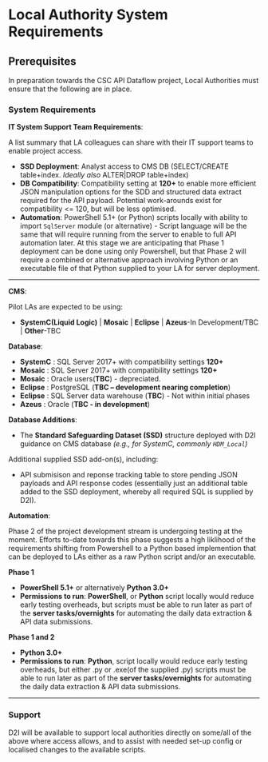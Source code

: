 # Local Authority System Requirements

## Prerequisites

In preparation towards the CSC API Dataflow project, Local Authorities must ensure that the following are in place.
<!-- [![Download PDF](https://img.shields.io/badge/Download-PDF-red)](/csc_api_data_collection/pdf/csc_ssd_api_documentation.pdf) -->


### System Requirements

**IT System Support Team Requirements**:

A list summary that LA colleagues can share with their IT support teams to enable project access.

- **SSD Deployment**: Analyst access to CMS DB (SELECT/CREATE table+index. *Ideally also* ALTER|DROP table+index)
- **DB Compatibility**: Compatibility setting at **120+** to enable more efficient JSON manipulation options for the SDD and structured data extract required for the API payload. Potential work-arounds exist for compatibility <= 120, but will be less optimised. 
- **Automation**: PowerShell 5.1+ (or Python) scripts locally with ability to import `SqlServer` module (or alternative) - Script language will be the same that will require running from the server to enable to full API automation later. At this stage we are anticipating that Phase 1 deployment can be done using only Powershell, but that Phase 2 will require a combined or alternative approach involving Python or an executable file of that Python supplied to your LA for server deployment. 

---

**CMS**:

Pilot LAs are expected to be using:

 - **SystemC(Liquid Logic)** | **Mosaic** | **Eclipse** | **Azeus**-In Development/TBC | **Other**-TBC

**Database**:

- **SystemC**   : SQL Server 2017+ with compatibility settings **120+**
- **Mosaic**    : SQL Server 2017+ with compatibility settings **120+**
- **Mosaic**    : Oracle users(**TBC**) - depreciated.
- **Eclipse**   : PostgreSQL (**TBC – development nearing completion**)
- **Eclipse**   : SQL Server data warehouse (**TBC**) - Not within initial phases
- **Azeus**     : Oracle (**TBC - in development**) 

**Database Additions**:

- The **Standard Safeguarding Dataset (SSD)** structure deployed with D2I guidance on CMS database  _(e.g., for SystemC, commonly `HDM_Local`)_

Additional supplied SSD add-on(s), including:

  - API submisison and reponse tracking table to store pending JSON payloads and API response codes (essentially just an additional table added to the SSD deployment, whereby all required SQL is supplied by D2I).

**Automation**:

Phase 2 of the project development stream is undergoing testing at the moment. Efforts to-date towards this phase suggests a high liklihood of the requirements shifting from Powershell to a Python based implemention that can be deployed to LAs either as a raw Python script and/or an executable. 

**Phase 1**

- **PowerShell 5.1+** or alternatively **Python 3.0+**
- **Permissions to run**: **PowerShell**, or **Python** script locally would reduce early testing overheads, but scripts must be able to run later as part of the **server tasks/overnights** for automating the daily data extraction & API data submissions. 

**Phase 1 and 2**

- **Python 3.0+**
- **Permissions to run**: **Python**, script locally would reduce early testing overheads, but either .py or .exe(of the supplied .py) scripts must be able to run later as part of the **server tasks/overnights** for automating the daily data extraction & API data submissions.

--- 

### Support

D2I will be available to support local authorities directly on some/all of the above where access allows, and to assist with needed set-up config or localised changes to the available scripts.  


